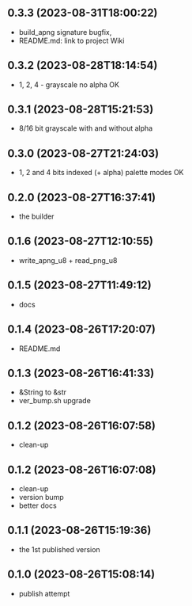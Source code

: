 ## 0.3.3 (2023-08-31T18:00:22)
  - build_apng signature bugfix,
  - README.md: link to project Wiki

## 0.3.2 (2023-08-28T18:14:54)
  - 1, 2, 4 - grayscale no alpha OK

## 0.3.1 (2023-08-28T15:21:53)
  - 8/16 bit grayscale with and without alpha

## 0.3.0 (2023-08-27T21:24:03)
  - 1, 2 and 4 bits indexed (+ alpha) palette modes OK

## 0.2.0 (2023-08-27T16:37:41)
  - the builder

## 0.1.6 (2023-08-27T12:10:55)
  - write_apng_u8 + read_png_u8

## 0.1.5 (2023-08-27T11:49:12)
  - docs

## 0.1.4 (2023-08-26T17:20:07)
  - README.md

## 0.1.3 (2023-08-26T16:41:33)
  - &String to &str
  - ver_bump.sh upgrade

## 0.1.2 (2023-08-26T16:07:58)
  - clean-up

## 0.1.2 (2023-08-26T16:07:08)
  - clean-up
  - version bump
  - better docs

## 0.1.1 (2023-08-26T15:19:36)
  - the 1st published version

## 0.1.0 (2023-08-26T15:08:14)
  - publish attempt

